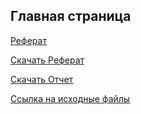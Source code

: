 ## Главная страница

[Реферат](Public_Referat.md)

[Скачать Реферат](Referat.docx)

[Скачать Отчет](Otchet.docx)


[Ссылка на исходные файлы](https://github.com/rebos2/my-report)
